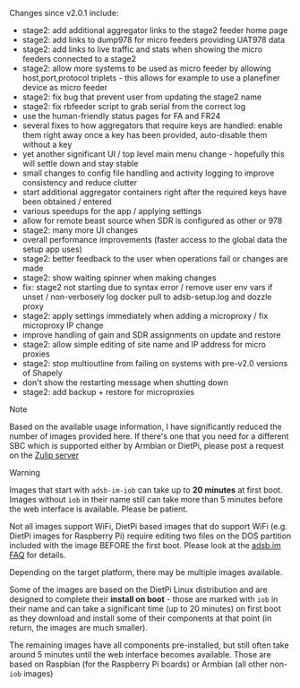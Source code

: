 Changes since v2.0.1 include:
- stage2: add additional aggregator links to the stage2 feeder home page
- stage2: add links to dump978 for micro feeders providing UAT978 data
- stage2: add links to live traffic and stats when showing the micro feeders connected to a stage2
- stage2: allow more systems to be used as micro feeder by allowing host,port,protocol triplets - this allows for example to use a planefiner device as micro feeder
- stage2: fix bug that prevent user from updating the stage2 name
- stage2: fix rbfeeder script to grab serial from the correct log
- use the human-friendly status pages for FA and FR24
- several fixes to how aggregators that require keys are handled: enable them right away once a key has been provided, auto-disable them without a key
- yet another significant UI / top level main menu change - hopefully this will settle down and stay stable
- small changes to config file handling and activity logging to improve consistency and reduce clutter
- start additional aggregator containers right after the required keys have been obtained / entered
- various speedups for the app / applying settings
- allow for remote beast source when SDR is configured as other or 978
- stage2: many more UI changes
- overall performance improvements (faster access to the global data the setup app uses)
- stage2: better feedback to the user when operations fail or changes are made
- stage2: show waiting spinner when making changes
- fix: stage2 not starting due to syntax error / remove user env vars if unset / non-verbosely log docker pull to adsb-setup.log and dozzle proxy
- stage2: apply settings immediately when adding a microproxy / fix microproxy IP change
- improve handling of gain and SDR assignments on update and restore
- stage2: allow simple editing of site name and IP address for micro proxies
- stage2: stop multioutline from failing on systems with pre-v2.0 versions of Shapely
- don't show the restarting message when shutting down
- stage2: add backup + restore for microproxies

> [!NOTE]
> Based on the available usage information, I have significantly reduced the number of images provided here. If there's one that you need for a different SBC which is supported either by Armbian or DietPi, please post a request on the [Zulip server](https://adsblol.zulipchat.com/#narrow/stream/391168-adsb-feeder-image)

> [!WARNING]
> Images that start with `adsb-im-iob` can take up to **20 minutes** at first boot. Images without `iob` in their name still can take more than 5 minutes before the web interface is available. Please be patient.
>
> Not all images support WiFi, DietPi based images that do support WiFi (e.g. DietPi images for Raspberry Pi) require editing two files on the DOS partition included with the image BEFORE the first boot. Please look at the [adsb.im FAQ](https://adsb.im/faq) for details.

Depending on the target platform, there may be multiple images available.

Some of the images are based on the DietPi Linux distribution and are designed to complete their **install on boot** - those are marked with `iob` in their name and can take a significant time (up to 20 minutes) on first boot as they download and install some of their components at that point (in return, the images are much smaller).

The remaining images have all components pre-installed, but still often take around 5 minutes until the web interface becomes available. Those are based on Raspbian (for the Raspberry Pi boards) or Armbian (all other non-`iob` images)



